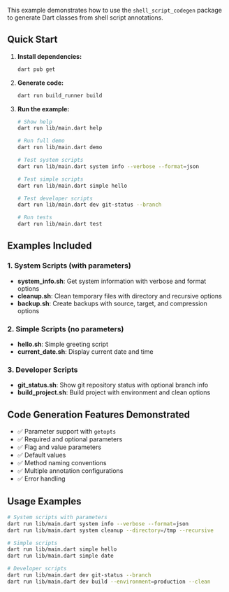 This example demonstrates how to use the `shell_script_codegen` package to generate Dart classes from shell script annotations.

## Quick Start

1. **Install dependencies:**
   ```bash
   dart pub get
   ```

2. **Generate code:**
   ```bash
   dart run build_runner build
   ```

3. **Run the example:**
   ```bash
   # Show help
   dart run lib/main.dart help

   # Run full demo
   dart run lib/main.dart demo

   # Test system scripts
   dart run lib/main.dart system info --verbose --format=json

   # Test simple scripts
   dart run lib/main.dart simple hello

   # Test developer scripts
   dart run lib/main.dart dev git-status --branch

   # Run tests
   dart run lib/main.dart test
   ```

## Examples Included

### 1. System Scripts (with parameters)
- **system_info.sh**: Get system information with verbose and format options
- **cleanup.sh**: Clean temporary files with directory and recursive options
- **backup.sh**: Create backups with source, target, and compression options

### 2. Simple Scripts (no parameters)
- **hello.sh**: Simple greeting script
- **current_date.sh**: Display current date and time

### 3. Developer Scripts
- **git_status.sh**: Show git repository status with optional branch info
- **build_project.sh**: Build project with environment and clean options

## Code Generation Features Demonstrated

- ✅ Parameter support with `getopts`
- ✅ Required and optional parameters
- ✅ Flag and value parameters
- ✅ Default values
- ✅ Method naming conventions
- ✅ Multiple annotation configurations
- ✅ Error handling


## Usage Examples

```bash
# System scripts with parameters
dart run lib/main.dart system info --verbose --format=json
dart run lib/main.dart system cleanup --directory=/tmp --recursive

# Simple scripts
dart run lib/main.dart simple hello
dart run lib/main.dart simple date

# Developer scripts
dart run lib/main.dart dev git-status --branch
dart run lib/main.dart dev build --environment=production --clean
```